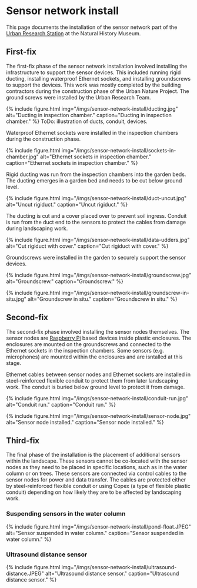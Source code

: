 # Sensor network install

This page documents the installation of the sensor network part of the [Urban Research Station](/urban-research-station) at the Natural History Museum.


## First-fix

The first-fix phase of the sensor network installation involved installing the infrastructure to support the sensor devices. This included running rigid ducting, installing waterproof Ethernet sockets, and installing groundscrews to support the devices. This work was mostly completed by the building contractors during the construction phase of the Urban Nature Project. The ground screws were installed by the Urban Research Team.

{% include figure.html img="/imgs/sensor-network-install/ducting.jpg" alt="Ducting in inspection chamber." caption="Ducting in inspection chamber." %}
ToDo: illustration of ducts, conduit, devices.

Waterproof Ethernet sockets were installed in the inspection chambers during the construction phase.

{% include figure.html img="/imgs/sensor-network-install/sockets-in-chamber.jpg" alt="Ethernet sockets in inspection chamber." caption="Ethernet sockets in inspection chamber." %}

Rigid ducting was run from the inspection chambers into the garden beds. The ducting emerges in a garden bed and needs to be cut below ground level.

{% include figure.html img="/imgs/sensor-network-install/duct-uncut.jpg" alt="Uncut rigiduct." caption="Uncut rigiduct." %}

The ducting is cut and a cover placed over to prevent soil ingress. Conduit is run from the duct end to the sensors to protect the cables from damage during landscaping work.

{% include figure.html img="/imgs/sensor-network-install/data-udders.jpg" alt="Cut rigiduct with cover." caption="Cut rigiduct with cover." %}

Groundscrews were installed in the garden to securely support the sensor devices.

{% include figure.html img="/imgs/sensor-network-install/groundscrew.jpg" alt="Groundscrew." caption="Groundscrew." %}

{% include figure.html img="/imgs/sensor-network-install/groundscrew-in-situ.jpg" alt="Groundscrew in situ." caption="Groundscrew in situ." %}
 
## Second-fix

The second-fix phase involved installing the sensor nodes themselves. The sensor nodes are [Raspberry Pi](/raspberrypi) based devices inside plastic enclosures. The enclosures are mounted on the groundscrews and connected to the Ethernet sockets in the inspection chambers. Some sensors (e.g. microphones) are mounted within the enclosures and are isntalled at this stage.

Ethernet cables between sensor nodes and Ethernet sockets are installed in steel-reinforced flexible conduit to protect them from later landscaping work. The conduit is buried below ground level to protect it from damage.

{% include figure.html img="/imgs/sensor-network-install/conduit-run.jpg" alt="Conduit run." caption="Conduit run." %}

{% include figure.html img="/imgs/sensor-network-install/sensor-node.jpg" alt="Sensor node installed." caption="Sensor node installed." %}

## Third-fix

The final phase of the installation is the placement of additional sensors within the landscape. These sensors cannot be co-located with the sensor nodes as they need to be placed in specific locations, such as in the water column or on trees. These sensors are connected via control cables to the sensor nodes for power and data transfer. The cables are protected either by steel-reinforced flexible conduit or using Copex (a type of flexible plastic conduit) depending on how likely they are to be affected by landscaping work.

### Suspending sensors in the water column

{% include figure.html img="/imgs/sensor-network-install/pond-float.JPEG" alt="Sensor suspended in water column." caption="Sensor suspended in water column." %}

### Ultrasound distance sensor

{% include figure.html img="/imgs/sensor-network-install/ultrasound-distance.JPEG" alt="Ultrasound distance sensor." caption="Ultrasound distance sensor." %}

